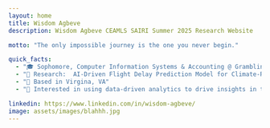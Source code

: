 ```yaml
---
layout: home
title: Wisdom Agbeve
description: Wisdom Agbeve CEAMLS SAIRI Summer 2025 Research Website

motto: "The only impossible journey is the one you never begin."

quick_facts:
  - "🎓 Sophomore, Computer Information Systems & Accounting @ Grambling State University"
  - "🔬 Research:  AI-Driven Flight Delay Prediction Model for Climate-Resilient"
  - "📍 Based in Virgina, VA"
  - "🚀 Interested in using data-driven analytics to drive insights in technology, finance, marketing, and economics."

linkedin: https://www.linkedin.com/in/wisdom-agbeve/
image: assets/images/blahhh.jpg
---
```

